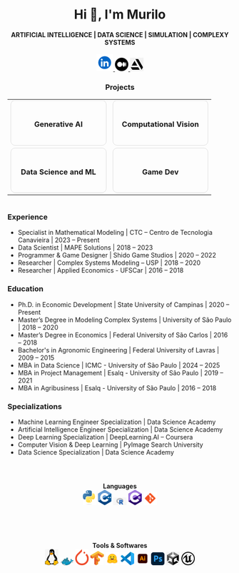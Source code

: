 
<h1 align="center">Hi 👋, I'm Murilo</h1>
<h4 align="center">ARTIFICIAL INTELLIGENCE | DATA SCIENCE | SIMULATION | COMPLEXY SYSTEMS</h4>

<p align="center">
    <a href="https://www.linkedin.com/in/msmurilo/" target="_blank"> <img alt="Linkedin" width="38px" src="https://github.com/muriloms/muriloms/blob/main/imgs/linkedin.png"/> </a>
    <a href="https://medium.com/@msmurilo" target="_blank"> <img alt="Medium" width="30px" src="https://github.com/muriloms/muriloms/blob/main/imgs/medium.png"/> </a>
    <a href="https://www.artstation.com/mrespingo" target="_blank"> <img alt="Artstation" width="30px" src="https://github.com/muriloms/muriloms/blob/main/imgs/artstation.png"/> </a>
</p>  

<!-- Projetos -->
<div align="center">
  <h3>Projects</h3>
  <table>
    <tr>
      <td align="center" width="50%">
        <a href="https://github.com/seu-usuario/generative-ai" style="text-decoration: none;">
          <div style="border: 1px solid #ddd; padding: 20px; text-align: center; border-radius: 10px;">
            <h3>Generative AI</h3>
          </div>
        </a>
      </td>
      <td align="center" width="50%">
        <a href="https://github.com/seu-usuario/computational-vision" style="text-decoration: none;">
          <div style="border: 1px solid #ddd; padding: 20px; text-align: center; border-radius: 10px;">
            <h3>Computational Vision</h3>
          </div>
        </a>
      </td>
    </tr>
    <tr>
      <td align="center" width="50%">
        <a href="https://github.com/seu-usuario/data-science-ml" style="text-decoration: none;">
          <div style="border: 1px solid #ddd; padding: 20px; text-align: center; border-radius: 10px;">
            <h3>Data Science and ML</h3>
          </div>
        </a>
      </td>
      <td align="center" width="50%">
        <a href="https://github.com/seu-usuario/game-dev" style="text-decoration: none;">
          <div style="border: 1px solid #ddd; padding: 20px; text-align: center; border-radius: 10px;">
            <h3>Game Dev</h3>
          </div>
        </a>
      </td>
    </tr>
  </table>
</div>


<h1 align="center"></h1>
<!-- Experiencia e Formacao -->
<div align="left">
  <h3>Experience</h3>
  <ul font-size: 10px>
    <li>Specialist in Mathematical Modeling | CTC – Centro de Tecnologia Canavieira | 2023 – Present</li>
    <li>Data Scientist | MAPE Solutions | 2018 – 2023</li>
    <li>Programmer & Game Designer | Shido Game Studios | 2020 – 2022</li>
    <li>Researcher | Complex Systems Modeling – USP | 2018 – 2020</li>
    <li>Researcher | Applied Economics - UFSCar | 2016 – 2018</li>
  </ul>
</div>

<div align="left">
  <h3>Education</h3>
  <ul>
    <li>Ph.D. in Economic Development | State University of Campinas | 2020 – Present</li>
    <li>Master’s Degree in Modeling Complex Systems | University of São Paulo | 2018 – 2020</li>
    <li>Master’s Degree in Economics | Federal University of São Carlos | 2016 – 2018</li>
    <li>Bachelor's in Agronomic Engineering | Federal University of Lavras | 2009 – 2015</li>
    <li>MBA in Data Science | ICMC - University of São Paulo | 2024 – 2025</li>
    <li>MBA in Project Management | Esalq - University of São Paulo | 2019 – 2021</li>
    <li>MBA in Agribusiness | Esalq - University of São Paulo | 2016 – 2018</li>
  </ul>
</div>

<div align="left">
  <h3>Specializations</h3>
  <ul>
    <li>Machine Learning Engineer Specialization | Data Science Academy</li>
    <li>Artificial Intelligence Engineer Specialization | Data Science Academy</li>
    <li>Deep Learning Specialization | DeepLearning.AI – Coursera</li>
    <li>Computer Vision & Deep Learning | PyImage Search University</li>
    <li>Data Science Specialization | Data Science Academy</li>
  </ul>
</div>

<h1 align="center"></h1>
<!-- Icones linguagens e software -->

<div align="center">
    <!-- Linguagens -->
    <div style="display: inline-block; margin: 20px;">
        <strong>Languages</strong><br>
        <img src="https://github.com/muriloms/muriloms/blob/main/imgs/python.png" alt="Python" width="30px"/>
        <img src="https://github.com/muriloms/muriloms/blob/main/imgs/cpp.png" alt="C++" width="30px"/>
        <img src="https://github.com/muriloms/muriloms/blob/main/imgs/r.png" alt="R" width="30px"/>
        <img src="https://github.com/muriloms/muriloms/blob/main/imgs/csharp.png" alt="C#" width="30px"/>
        <img src="https://github.com/muriloms/muriloms/blob/main/imgs/git.png" alt="Git" width="30px"/>
    </div>
    <h1 align="center"></h1>
    <!-- Softwares -->
    <div style="display: inline-block; margin: 20px;">
        <strong>Tools & Softwares</strong><br>
        <img src="https://github.com/muriloms/muriloms/blob/main/imgs/linux.png" alt="Linux" width="30px"/>
        <img src="https://github.com/muriloms/muriloms/blob/main/imgs/docker.png" alt="Docker" width="30px"/>
        <img src="https://github.com/muriloms/muriloms/blob/main/imgs/pytorch.png" alt="PyTorch" width="30px"/>
        <img src="https://github.com/muriloms/muriloms/blob/main/imgs/tensorflow.png" alt="TensorFlow" width="30px"/>
        <img src="https://github.com/muriloms/muriloms/blob/main/imgs/huggingface.png" alt="Hugging Face" width="30px"/>
        <img src="https://github.com/muriloms/muriloms/blob/main/imgs/vscode.png" alt="VSCode" width="30px"/>
        <img src="https://github.com/muriloms/muriloms/blob/main/imgs/illustrator.png" alt="Illustrator" width="30px"/>
        <img src="https://github.com/muriloms/muriloms/blob/main/imgs/photoshop.png" alt="Photoshop" width="30px"/>
        <img src="https://github.com/muriloms/muriloms/blob/main/imgs/unity.png" alt="Unity" width="30px"/>
        <img src="https://github.com/muriloms/muriloms/blob/main/imgs/unrealengine.png" alt="Unreal Engine" width="30px"/>
    </div>
</div>


